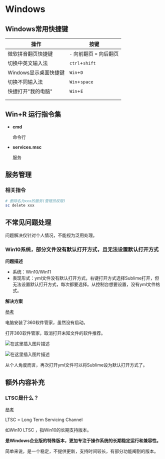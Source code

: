 # Windows

## Windows常用快捷键



| 操作                  | 按键                      |
| --------------------- | ------------------------- |
| 微软拼音翻页快捷键    | `-` 向前翻页 `=` 向后翻页 |
| 切换中英文输入法      | `ctrl`+`shift`            |
| Windows显示桌面快捷键 | `Win`+`D`                 |
| 切换不同输入法        | `Win`+`space`             |
| 快捷打开"我的电脑"    | `Win`+`E`                 |
|                       |                           |
|                       |                           |



## Win+R 运行指令集

- **cmd**

  命令行

- **services.msc**

  服务



## 服务管理

### 相关指令

```powershell
# 删除名为xxx的服务(管理员权限)
sc delete xxx
```







## 不常见问题处理

问题解决仅针对个人情况，不能视为泛用处理。

### Win10系统，部分文件没有默认打开方式，且无法设置默认打开方式

**问题描述**

- 系统：Win10/Win11
- 表现形式：yml文件没有默认打开方式，右键打开方式选择Sublime打开，但无法设置默认打开方式，每次都要选择。从控制台想要设置，没有yml文件格式。

**解决方案**

[参考](https://blog.csdn.net/ZZQHELLO2018/article/details/106158165)

电脑安装了360软件管家，虽然没有启动。

打开360软件管家，取消打开未知文件的软件推荐。

![在这里插入图片描述](https://strangest.oss-cn-shanghai.aliyuncs.com/markdown/20200516133749297.png)

![在这里插入图片描述](https://strangest.oss-cn-shanghai.aliyuncs.com/markdown/20200516133837693.png)

从个人角度而言，再次打开yml文件可以将Sublime设为默认打开方式了。





## 额外内容补充





### LTSC是什么？

[参考](https://www.zhihu.com/question/389770085)

LTSC = Long Term Servicing Channel

如Win10 LTSC ，指Win10的长期支持版本。

**是Windows企业版的特殊版本，更加专注于操作系统的长期稳定运行和兼容性。**

简单来说，是一个稳定，不提供更新，支持时间较长，有部分功能阉割的版本。
